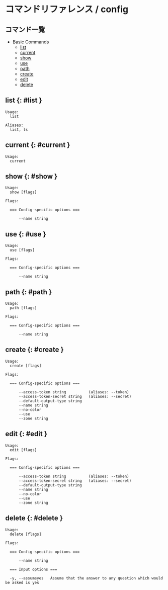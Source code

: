 # コマンドリファレンス / config

## コマンド一覧

- Basic Commands
    - [list](#list)
    - [current](#current)
    - [show](#show)
    - [use](#use)
    - [path](#path)
    - [create](#create)
    - [edit](#edit)
    - [delete](#delete)


## list {: #list }

```console
Usage:
  list

Aliases:
  list, ls

```

## current {: #current }

```console
Usage:
  current

```

## show {: #show }

```console
Usage:
  show [flags]

Flags:

  === Config-specific options ===

      --name string   

```

## use {: #use }

```console
Usage:
  use [flags]

Flags:

  === Config-specific options ===

      --name string   

```

## path {: #path }

```console
Usage:
  path [flags]

Flags:

  === Config-specific options ===

      --name string   

```

## create {: #create }

```console
Usage:
  create [flags]

Flags:

  === Config-specific options ===

      --access-token string          (aliases: --token)
      --access-token-secret string   (aliases: --secret)
      --default-output-type string   
      --name string                  
      --no-color                     
      --use                          
      --zone string                  

```

## edit {: #edit }

```console
Usage:
  edit [flags]

Flags:

  === Config-specific options ===

      --access-token string          (aliases: --token)
      --access-token-secret string   (aliases: --secret)
      --default-output-type string   
      --name string                  
      --no-color                     
      --use                          
      --zone string                  

```

## delete {: #delete }

```console
Usage:
  delete [flags]

Flags:

  === Config-specific options ===

      --name string   

  === Input options ===

  -y, --assumeyes   Assume that the answer to any question which would be asked is yes

```


